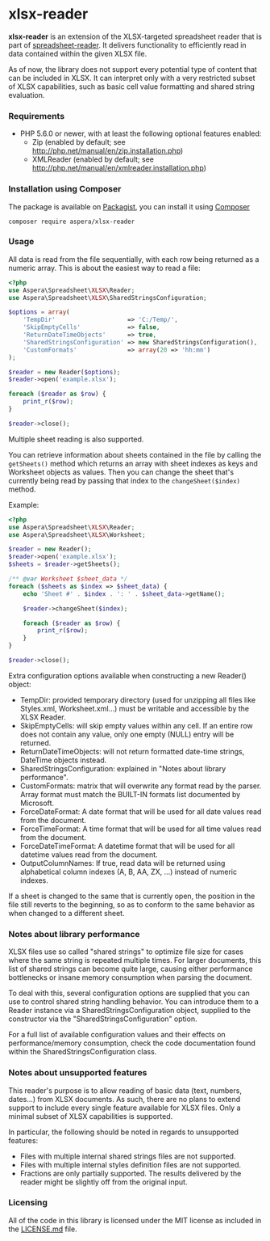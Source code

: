 # xlsx-reader

__xlsx-reader__ is an extension of the XLSX-targeted spreadsheet reader that is part of [spreadsheet-reader](https://github.com/nuovo/spreadsheet-reader).
It delivers functionality to efficiently read in data contained within the given XLSX file.

As of now, the library does not support every potential type of content that can be included in XLSX. It can interpret only with a
very restricted subset of XLSX capabilities, such as basic cell value formatting and shared string evaluation.

### Requirements
*  PHP 5.6.0 or newer, with at least the following optional features enabled:
    *  Zip (enabled by default; see <http://php.net/manual/en/zip.installation.php>)
    *  XMLReader (enabled by default; see <http://php.net/manual/en/xmlreader.installation.php>)

### Installation using Composer
The package is available on [Packagist](https://packagist.org/packages/aspera/xlsx-reader), you can install it using [Composer](https://getcomposer.org/)

```
composer require aspera/xlsx-reader
```

### Usage

All data is read from the file sequentially, with each row being returned as a numeric array.
This is about the easiest way to read a file:

```php
<?php
use Aspera\Spreadsheet\XLSX\Reader;
use Aspera\Spreadsheet\XLSX\SharedStringsConfiguration;

$options = array(
    'TempDir'                    => 'C:/Temp/',
    'SkipEmptyCells'             => false,
    'ReturnDateTimeObjects'      => true,
    'SharedStringsConfiguration' => new SharedStringsConfiguration(),
    'CustomFormats'              => array(20 => 'hh:mm')
);

$reader = new Reader($options);
$reader->open('example.xlsx');

foreach ($reader as $row) {
    print_r($row);
}

$reader->close();
```

Multiple sheet reading is also supported.

You can retrieve information about sheets contained in the file by calling the `getSheets()` method which returns an array with
sheet indexes as keys and Worksheet objects as values. Then you can change the sheet that's currently being read by passing that index
to the `changeSheet($index)` method.

Example:

```php
<?php
use Aspera\Spreadsheet\XLSX\Reader;
use Aspera\Spreadsheet\XLSX\Worksheet;

$reader = new Reader();
$reader->open('example.xlsx');
$sheets = $reader->getSheets();

/** @var Worksheet $sheet_data */
foreach ($sheets as $index => $sheet_data) {
    echo 'Sheet #' . $index . ': ' . $sheet_data->getName();

    $reader->changeSheet($index);

    foreach ($reader as $row) {
        print_r($row);
    }
}

$reader->close();
```

Extra configuration options available when constructing a new Reader() object:
- TempDir: provided temporary directory (used for unzipping all files like Styles.xml, Worksheet.xml...) must be writable and accessible by the XLSX Reader. 
- SkipEmptyCells: will skip empty values within any cell. If an entire row does not contain any value, only one empty (NULL) entry will be returned. 
- ReturnDateTimeObjects: will not return formatted date-time strings, DateTime objects instead.
- SharedStringsConfiguration: explained in "Notes about library performance".
- CustomFormats: matrix that will overwrite any format read by the parser. Array format must match the BUILT-IN formats list documented by Microsoft.
- ForceDateFormat: A date format that will be used for all date values read from the document.
- ForceTimeFormat: A time format that will be used for all time values read from the document.
- ForceDateTimeFormat: A datetime format that will be used for all datetime values read from the document.
- OutputColumnNames: If true, read data will be returned using alphabetical column indexes (A, B, AA, ZX, ...) instead of numeric indexes.

If a sheet is changed to the same that is currently open, the position in the file still reverts to the beginning, so as to conform
to the same behavior as when changed to a different sheet.

### Notes about library performance
XLSX files use so called "shared strings" to optimize file size for cases where the same string is repeated multiple times.
For larger documents, this list of shared strings can become quite large, causing either performance bottlenecks or
insane memory consumption when parsing the document.

To deal with this, several configuration options are supplied that you can use to control shared string handling behavior.
You can introduce them to a Reader instance via a SharedStringsConfiguration object, supplied to the constructor via the 
"SharedStringsConfiguration" option.

For a full list of available configuration values and their effects on performance/memory consumption, check the
code documentation found within the SharedStringsConfiguration class.

### Notes about unsupported features
This reader's purpose is to allow reading of basic data (text, numbers, dates...) from XLSX documents. As such,
there are no plans to extend support to include every single feature available for XLSX files. Only a minimal
subset of XLSX capabilities is supported.

In particular, the following should be noted in regards to unsupported features:
- Files with multiple internal shared strings files are not supported.
- Files with multiple internal styles definition files are not supported.
- Fractions are only partially supported. The results delivered by the reader might be slightly off from the original input.

### Licensing
All of the code in this library is licensed under the MIT license as included in the [LICENSE.md](LICENSE.md) file.